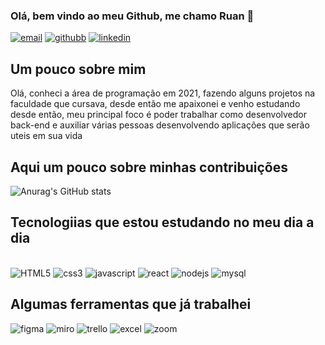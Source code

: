 ### Olá, bem vindo ao meu Github, me chamo Ruan 👋
[![email](https://img.shields.io/badge/Gmail-D14836?style=for-the-badge&logo=gmail&logoColor=white)](https://mail.google.com/mail/u/2/?ogbl#inbox)
[![githubb](https://img.shields.io/badge/GitHub-100000?style=for-the-badge&logo=github&logoColor=white)](https://github.com/RuanRidleySenai)
[![linkedin](https://img.shields.io/badge/LinkedIn-0077B5?style=for-the-badge&logo=linkedin&logoColor=white)](https://www.linkedin.com/in/ruan-ridley/)

## Um pouco sobre mim
Olá, conheci a área de programação em 2021, fazendo alguns projetos na faculdade que cursava, desde então me apaixonei e venho estudando desde então, meu principal foco é poder trabalhar como desenvolvedor back-end e auxiliar várias pessoas desenvolvendo aplicações que serão uteis em sua vida

## Aqui um pouco sobre minhas contribuições

![Anurag's GitHub stats](https://github-readme-stats.vercel.app/api?username=RuanRidleySenai&show_icons=true&theme=dark)

## Tecnologiias que estou estudando no meu dia a dia

<div style="display: inline_block"><br>
<img ilign="center" alt="HTML5" src="https://img.shields.io/badge/HTML5-E34F26?style=for-the-badge&logo=html5&logoColor=white">
<img ilign="center" alt="css3" src="https://img.shields.io/badge/CSS3-1572B6?style=for-the-badge&logo=css3&logoColor=white">
<img ilign="center" alt="javascript" src="https://img.shields.io/badge/JavaScript-F7DF1E?style=for-the-badge&logo=javascript&logoColor=black">
<img ilign="center" alt="react" src="https://img.shields.io/badge/React-20232A?style=for-the-badge&logo=react&logoColor=61DAFB">
<img ilign="center" alt="nodejs" src="https://img.shields.io/badge/Node.js-43853D?style=for-the-badge&logo=node.js&logoColor=white">
<img ilign="center" alt="mysql" src="https://img.shields.io/badge/MySQL-00000F?style=for-the-badge&logo=mysql&logoColor=white">

</div>

## Algumas ferramentas que já trabalhei
<div>
<img ilign="center" alt="figma" src="https://img.shields.io/badge/Figma-F24E1E?style=for-the-badge&logo=figma&logoColor=white">
<img ilign="center" alt="miro" src="https://img.shields.io/badge/Miro-050038?style=for-the-badge&logo=Miro&logoColor=white">
<img ilign="center" alt="trello" src="https://img.shields.io/badge/Trello-0052CC?style=for-the-badge&logo=trello&logoColor=white">
<img ilign="center" alt="excel" src="https://img.shields.io/badge/Microsoft_Excel-217346?style=for-the-badge&logo=microsoft-excel&logoColor=white">
<img ilign="center" alt="zoom" src="https://img.shields.io/badge/Zoom-2D8CFF?style=for-the-badge&logo=zoom&logoColor=white">
